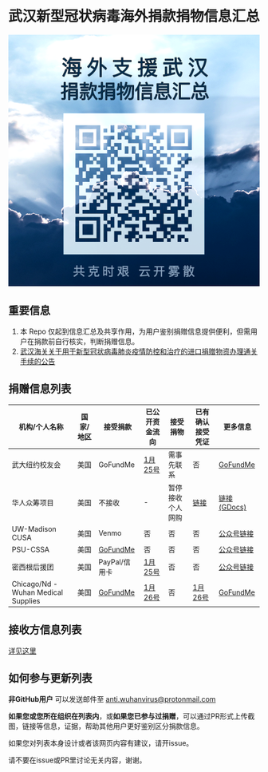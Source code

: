 # 武汉新型冠状病毒海外捐款捐物信息汇总

![QR](img/QR.jfif)

## 重要信息
1. 本 Repo 仅起到信息汇总及共享作用，为用户鉴别捐赠信息提供便利，但需用户在捐款前自行核实，判断捐赠信息。
2. [武汉海关关于用于新型冠状病毒肺炎疫情防控和治疗的进口捐赠物资办理通关手续的公告](http://www.customs.gov.cn/wuhan_customs/506378/506379/2851956/index.html)

## 捐赠信息列表

|机构/个人名称|国家/地区|接受捐款|已公开资金流向|接受捐物|已有确认接受凭证|更多信息|
|----|----|----|----|----|----|----|
|武大纽约校友会|美国|GoFundMe|[1月25号](https://mp.weixin.qq.com/s?__biz=MzA5MDk3Njk2OA==&mid=2649469411&idx=1&sn=6063094d35b3724bef73afa474092590&chksm=881c7644bf6bff52ace5d67a53be93c0325e30cddddc68b91d77ad2b370a071bf85f217ceb80&mpshare=1&scene=1&srcid=&sharer_sharetime=1580093623711&sharer_shareid=c282b90b765c4d4e8683eca427a40b39&exportkey=A0cf06FusJsOCPWgt1g72Po%3D&pass_ticket=b%2F6m5syet1k%2FIRLiCScj5rXu%2B3Y1UH0IKFYeN2jMviA%3D#rd)|需事先联系|否|[GoFundMe](https://www.gofundme.com/f/help-wuhan-fight-through-coronavirus?from=timeline)|
|华人众筹项目|美国|不接收|-|暂停接收个人网购|[链接](https://www.jianshu.com/p/44279607f25c)|[链接(GDocs)](https://docs.google.com/document/d/10ajFNh3_sTtyeWdgYP9HHnLH97kkH4w63O5l6Ip7sq0/mobilebasic?from=groupmessage&isappinstalled=0)|
|UW-Madison CUSA|美国|Venmo|否|否|否|[公众号链接](https://mp.weixin.qq.com/s?__biz=MjM5NjE3NTg4MQ==&mid=2649157328&idx=1&sn=9944f7cb0dcade00a525cae94c72503d&chksm=beff07b689888ea0d87171be6496e96ae93f1d5aeae7de639dac3d867bc5ae38855a15680222&mpshare=1&scene=1&srcid=&sharer_sharetime=1579914306615&sharer_shareid=c282b90b765c4d4e8683eca427a40b39&exportkey=AxxcthDE%2FafVp%2BcA1v3Lnp0%3D&pass_ticket=n9CznTPe9B50HPQNOY8BNU33C%2FkqyOkx8qUeWQBsLUY%3D#rd)|
|PSU-CSSA|美国|[GoFundMe](https://www.gofundme.com/f/8uk8e-psu-cssa-benefiting-wuhan?utm_medium=copy_link&utm_source=customer&utm_campaign=p_lico+share-sheet)|否|否|否|[公众号链接](https://mp.weixin.qq.com/s?__biz=Mzg4MTIyMTc5Ng==&mid=2247494219&idx=1&sn=ad620422c1f971ba9ad830f299547a2f&chksm=cf6be380f81c6a96ee28896fe87ecf7b81ed8812ad90149c741bc330c0dad978dab9a280b26f&mpshare=1&scene=1&srcid=&sharer_sharetime=1579923179147&sharer_shareid=880d1f29270eff0018433f83b04f8696&exportkey=A7cPBVafQPCiXh2SoaJh2u4%3D&pass_ticket=n9CznTPe9B50HPQNOY8BNU33C%2FkqyOkx8qUeWQBsLUY%3D#rd)|
|密西根后援团|美国|PayPal/信用卡|[1月25号](https://mp.weixin.qq.com/s?__biz=MzIyNTUwMjkzMg==&mid=2247484127&idx=1&sn=7e39ddc35af2ead07054a49c09f8bdf0&chksm=e87ff164df087872ed20add23cb934e8676851875f4ea8f6c14daf747e9d0264a9bb238084c7&mpshare=1&scene=1&srcid=&sharer_sharetime=1580093674766&sharer_shareid=c282b90b765c4d4e8683eca427a40b39&exportkey=AzVbztGYbiXWaggtxGNqlsw%3D&pass_ticket=b%2F6m5syet1k%2FIRLiCScj5rXu%2B3Y1UH0IKFYeN2jMviA%3D#rd)|否|否|[公众号链接](https://mp.weixin.qq.com/s?__biz=MzIyNTUwMjkzMg==&mid=2247484121&idx=1&sn=a54e185235d1527c8c6cbc4766d40810&chksm=e87ff162df087874389337b2427e61f18a6b9008ea9f2c16abb2e8bafe0a16f00db219807efc&mpshare=1&scene=1&srcid=&sharer_sharetime=1579966143312&sharer_shareid=7413d2033671d79c4383467451323eef&exportkey=A5rV20A%2FqT%2BDBX%2F8RCqavz4%3D&pass_ticket=OAguxKThIUHx7bVnoEvhB%2B1ptqb3ah4QXLpdiQfU7g0%3D#rd)|
|Chicago/Nd - Wuhan Medical Supplies|美国|[GoFundMe](https://www.gofundme.com/f/wuhan-coronavirus-medical-supplies)|[1月26号](https://www.gofundme.com/f/wuhan-coronavirus-medical-supplies)|否|[1月26号](https://www.gofundme.com/f/wuhan-coronavirus-medical-supplies)|[GoFundMe](https://www.gofundme.com/f/wuhan-coronavirus-medical-supplies)|


## 接收方信息列表
[详见这里](recipient.md)

## 如何参与更新列表
**非GitHub用户** 可以发送邮件至 anti.wuhanvirus@protonmail.com

**如果您或您所在组织在列表内**，或**如果您已参与过捐赠**，可以通过PR形式上传截图，链接等信息，证据，帮助其他用户更好鉴别区分捐款信息。

如果您对列表本身设计或者该网页内容有建议，请开issue。

请不要在issue或PR里讨论无关内容，谢谢。
